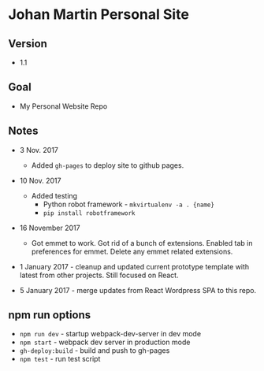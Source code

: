 # Johan Martin Personal Site
## Version
* 1.1
## Goal
* My Personal Website Repo

## Notes
* 3 Nov. 2017
  * Added `gh-pages` to deploy site to github pages.
* 10 Nov. 2017
  * Added testing
    * Python robot framework - `mkvirtualenv -a . {name}`
    * `pip install robotframework`
* 16 November 2017
  * Got emmet to work. Got rid of a bunch of extensions. Enabled tab in preferences for emmet. Delete any emmet related extensions.

* 1 January 2017 - cleanup and updated current prototype template with latest from other projects. Still focused on React.
* 5 January 2017 - merge updates from React Wordpress SPA to this repo.

## npm run options
* `npm run dev` - startup webpack-dev-server in dev mode
* `npm start` - webpack dev server in production mode
* `gh-deploy:build` - build and push to gh-pages
* `npm test` - run test script


